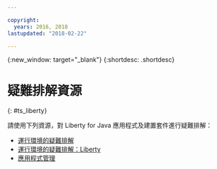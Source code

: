 ```yaml
---

copyright:
  years: 2016, 2018
lastupdated: "2018-02-22"

---
```


{:new_window: target="_blank"}
{:shortdesc: .shortdesc}

# 疑難排解資源
{: #ts_liberty}

請使用下列資源，對 Liberty for Java 應用程式及建置套件進行疑難排解：

* [運行環境的疑難排解](../common/ts_runtimes.html#runtimes)
* [運行環境的疑難排解：Liberty](../common/ts_runtimes.html#ts_liberty)
* [應用程式管理](../common/app_mng.html)
